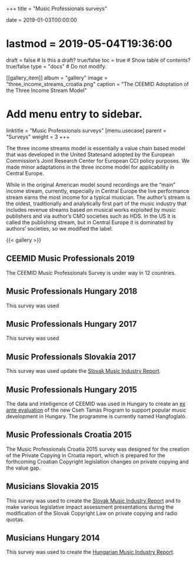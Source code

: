 +++
title = "Music Professionals surveys"

date = 2019-01-03T00:00:00
# lastmod = 2019-05-04T19:36:00

draft = false  # Is this a draft? true/false
toc = true  # Show table of contents? true/false
type = "docs"  # Do not modify.

[[gallery_item]]
album = "gallery"
image = "three_income_streams_croatia.png"
caption = "The CEEMID Adoptation of the Three Income Stream Model"


# Add menu entry to sidebar.
linktitle = "Music Professionals surveys"
[menu.usecase]
  parent = "Surveys"
  weight = 3
+++

The three income streams model is essentially a value chain based model that was developed in the United Statesand adopted by the European Commission’s Joint Research Center for European CCI policy purposes. We made minor adaptations in the three income model for applicability in Central Europe. 

While in the original American model sound recordings are the “main” income stream, currently, especially in Central Europe the live performance stream earns the most income for a typical musician. The author’s stream is the oldest, traditionally and analytically first part of the music industry that includes revenue streams based on musical works exploited by music publishers and via author’s CMO societies such as HDS. In the US it is called the publishing stream, but in Central Europe it is dominated by authors’ societies, so we modified the label.

{{< gallery >}}



## CEEMID Music Professionals 2019

The CEEMID Music Professionals Survey is under way in 12 countries.


## Music Professionals Hungary 2018

This survey was used 

## Music Professionals Hungary 2017


This survey was used 

## Music Professionals Slovakia 2017

This survey was used  update the [Slovak Music Industry Report](https://danielantal.eu/publication/slovak_music_industry_2019/).

## Music Professionals Hungary 2015

The data and intelligence of CEEMID was used in Hungary to create an [ex ante evaluation](https://danielantal.eu/post/cstp_15/) of the new Cseh Tamás Program to support popular music development in Hungary. The programme is currently named Hangfoglaló.

## Music Professionals Croatia 2015

The Music Professionals Croatia 2015 survey was designed for the creation of the Private Copying in Croatia report, which is prepared for the forthcoming Croatian Copyright legislation changes on private copying and the value gap.  

## Musicians Slovakia 2015

This survey was used  to create the [Slovak Music Industry Report](https://danielantal.eu/publication/slovak_music_industry_2019/) and to make various legislative impact assessment presentations during the modification of the Slovak Copyright Law on private copying and radio quotas.

## Musicians Hungary 2014

This survey was used  to create the [Hungarian Music Industry Report](https://danielantal.eu/publication/hungary_music_industry_2014/).





